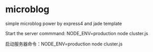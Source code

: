 microblog
=========

simple microblog power by express4 and jade template

Start the server commmand:  NODE_ENV=production node cluster.js

启动服务器命令：NODE_ENV=production node cluster.js
